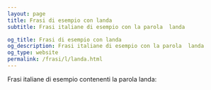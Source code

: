 ```yaml
---
layout: page
title: Frasi di esempio con landa 
subtitle: Frasi italiane di esempio con la parola  landa

og_title: Frasi di esempio con landa 
og_description: Frasi italiane di esempio con la parola  landa
og_type: website
permalink: /frasi/l/landa.html
---
```


Frasi italiane di esempio contenenti la parola landa:


